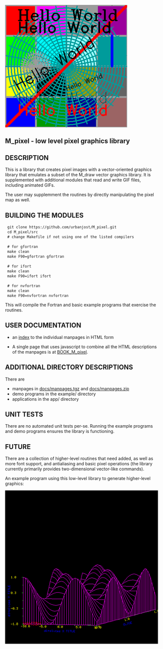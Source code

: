 ![sample](docs/images/M_pixel.gif)
## M_pixel - low level pixel graphics library

## DESCRIPTION
This is a library that creates pixel images with a vector-oriented
graphics library that emulates a subset of the M_draw vector graphics
library. It is supplemented with additional modules that read and write
GIF files, including animated GIFs.

The user may supplemment the routines by directly manipulating the pixel
map as well.

## BUILDING THE MODULES
     git clone https://github.com/urbanjost/M_pixel.git
     cd M_pixel/src
     # change Makefile if not using one of the listed compilers
     
     # for gfortran
     make clean
     make F90=gfortran gfortran
     
     # for ifort
     make clean
     make F90=ifort ifort

     # for nvfortran
     make clean
     make F90=nvfortran nvfortran

This will compile the Fortran and basic example programs that exercise
the routines.

## USER DOCUMENTATION
   - an [index](https://urbanjost.github.io/M_pixel/man3.html) to
     the individual manpages in HTML form

   - A single page that uses javascript to combine all the HTML
     descriptions of the manpages is at 
     [BOOK_M_pixel](https://urbanjost.github.io/M_pixel/BOOK_M_pixel.html).

## ADDITIONAL DIRECTORY DESCRIPTIONS
There are 
   - manpages in [docs/manpages.tgz](docs/manpages.tgz) and [docs/manpages.zip](docs/manpages.zip)
   - demo programs in the example/ directory
   - applications in the app/ directory

## UNIT TESTS
There are no automated unit tests per-se. Running the example programs
and demo programs ensures the library is functioning.

## FUTURE
There are a collection of higher-level routines that need added, as well
as more font support, and antialiasing and basic pixel operations (the
library currently primarily provides two-dimensional vector-like commands).

An example program using this low-level library to generate higher-level
graphics:

![M-slices](docs/images/M_slices.3.gif)
